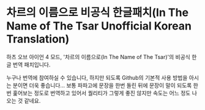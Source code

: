 # 차르의 이름으로 비공식 한글패치(In The Name of The Tsar Unofficial Korean Translation)
하츠 오브 아이언 4 모드, '차르의 이름으로(In The Name of The Tsar)'의 비공식 한글 번역 패치입니다.

누구나 번역에 참여하실 수 있습니다, 하지만 되도록 Github의 기본적 사용 방법을 아시는 분이면 더욱 좋습니다...
보통 파파고에 문장을 한번 돌린 뒤에 문장이 말이 되도록 한번 훑어보는 정도로 번역하고 있어서 퀄리티가 그렇게 좋진 않지만 속도는 어느 정도 나오는 것 같네요.

